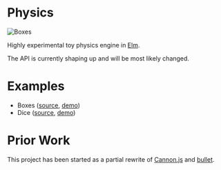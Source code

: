 # Physics

![Boxes](https://raw.githubusercontent.com/w0rm/elm-physics/master/examples/boxes.gif)

Highly experimental toy physics engine in [Elm](http://elm-lang.org/).

The API is currently shaping up and will be most likely changed.

# Examples

* Boxes ([source](https://github.com/w0rm/elm-physics/tree/master/examples/Boxes.elm), [demo](http://unsoundscapes.com/elm-physics/examples/boxes/))
* Dice ([source](https://github.com/w0rm/elm-dice), [demo](https://unsoundscapes.itch.io/dice))

# Prior Work

This project has been started as a partial rewrite of [Cannon.js](https://github.com/schteppe/cannon.js) and [bullet](https://github.com/bulletphysics/bullet3).
